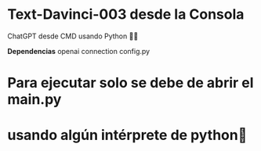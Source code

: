 # Text-Davinci-003 desde la Consola
ChatGPT desde CMD usando Python 🐍💯

**Dependencias**
openai
connection
config.py

# Para ejecutar solo se debe de abrir el main.py
# usando algún intérprete de python🐍
